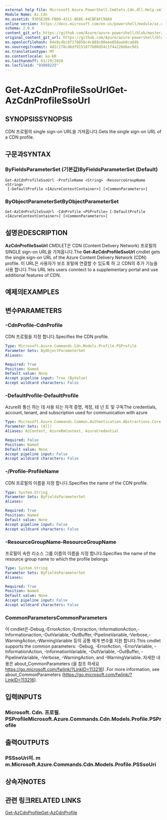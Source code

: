 ```yaml
---
external help file: Microsoft.Azure.PowerShell.Cmdlets.Cdn.dll-Help.xml
Module Name: Az.Cdn
ms.assetid: 93D5E2D9-FB89-4311-8E8E-44CBFAFC98A9
online version: https://docs.microsoft.com/en-us/powershell/module/az.cdn/get-azcdnprofilessourl
schema: 2.0.0
content_git_url: https://github.com/Azure/azure-powershell/blob/master/src/Cdn/Cdn/help/Get-AzCdnProfileSsoUrl.md
original_content_git_url: https://github.com/Azure/azure-powershell/blob/master/src/Cdn/Cdn/help/Get-AzCdnProfileSsoUrl.md
ms.openlocfilehash: 64e9c4bc8f279858c4c889c00eee058aab0cad4b
ms.sourcegitcommit: 4d2c178cd6df9151877b08d54c1f4a228dbec9d1
ms.translationtype: MT
ms.contentlocale: ko-KR
ms.lasthandoff: 01/29/2020
ms.locfileid: "93869225"
---
```

# <span data-ttu-id="d5030-101">Get-AzCdnProfileSsoUrl</span><span class="sxs-lookup"><span data-stu-id="d5030-101">Get-AzCdnProfileSsoUrl</span></span>

## <span data-ttu-id="d5030-102">SYNOPSIS</span><span class="sxs-lookup"><span data-stu-id="d5030-102">SYNOPSIS</span></span>
<span data-ttu-id="d5030-103">CDN 프로필의 single sign-on URL을 가져옵니다.</span><span class="sxs-lookup"><span data-stu-id="d5030-103">Gets the single sign-on URL of a CDN profile.</span></span>

## <span data-ttu-id="d5030-104">구문과</span><span class="sxs-lookup"><span data-stu-id="d5030-104">SYNTAX</span></span>

### <span data-ttu-id="d5030-105">ByFieldsParameterSet (기본값)</span><span class="sxs-lookup"><span data-stu-id="d5030-105">ByFieldsParameterSet (Default)</span></span>
```
Get-AzCdnProfileSsoUrl -ProfileName <String> -ResourceGroupName <String>
 [-DefaultProfile <IAzureContextContainer>] [<CommonParameters>]
```

### <span data-ttu-id="d5030-106">ByObjectParameterSet</span><span class="sxs-lookup"><span data-stu-id="d5030-106">ByObjectParameterSet</span></span>
```
Get-AzCdnProfileSsoUrl -CdnProfile <PSProfile> [-DefaultProfile <IAzureContextContainer>] [<CommonParameters>]
```

## <span data-ttu-id="d5030-107">설명은</span><span class="sxs-lookup"><span data-stu-id="d5030-107">DESCRIPTION</span></span>
<span data-ttu-id="d5030-108">**AzCdnProfileSsoUrl** CMDLET은 CDN (Content Delivery Network) 프로필의 SINGLE sign-on URL을 가져옵니다.</span><span class="sxs-lookup"><span data-stu-id="d5030-108">The **Get-AzCdnProfileSsoUrl** cmdlet gets the single sign-on URL of the Azure Content Delivery Network (CDN) profile.</span></span>
<span data-ttu-id="d5030-109">이 URL은 사용자가 보조 포털에 연결할 수 있도록 하 고 CDN의 추가 기능을 사용 합니다.</span><span class="sxs-lookup"><span data-stu-id="d5030-109">This URL lets users conntect to a supplementary portal and use additional features of  CDN.</span></span>

## <span data-ttu-id="d5030-110">예제의</span><span class="sxs-lookup"><span data-stu-id="d5030-110">EXAMPLES</span></span>

## <span data-ttu-id="d5030-111">변수</span><span class="sxs-lookup"><span data-stu-id="d5030-111">PARAMETERS</span></span>

### <span data-ttu-id="d5030-112">-CdnProfile</span><span class="sxs-lookup"><span data-stu-id="d5030-112">-CdnProfile</span></span>
<span data-ttu-id="d5030-113">CDN 프로필을 지정 합니다.</span><span class="sxs-lookup"><span data-stu-id="d5030-113">Specifies the CDN profile.</span></span>

```yaml
Type: Microsoft.Azure.Commands.Cdn.Models.Profile.PSProfile
Parameter Sets: ByObjectParameterSet
Aliases:

Required: True
Position: Named
Default value: None
Accept pipeline input: True (ByValue)
Accept wildcard characters: False
```

### <span data-ttu-id="d5030-114">-DefaultProfile</span><span class="sxs-lookup"><span data-stu-id="d5030-114">-DefaultProfile</span></span>
<span data-ttu-id="d5030-115">Azure와 통신 하는 데 사용 되는 자격 증명, 계정, 테 넌 트 및 구독</span><span class="sxs-lookup"><span data-stu-id="d5030-115">The credentials, account, tenant, and subscription used for communication with azure</span></span>

```yaml
Type: Microsoft.Azure.Commands.Common.Authentication.Abstractions.Core.IAzureContextContainer
Parameter Sets: (All)
Aliases: AzContext, AzureRmContext, AzureCredential

Required: False
Position: Named
Default value: None
Accept pipeline input: False
Accept wildcard characters: False
```

### <span data-ttu-id="d5030-116">-/Profile</span><span class="sxs-lookup"><span data-stu-id="d5030-116">-ProfileName</span></span>
<span data-ttu-id="d5030-117">CDN 프로필의 이름을 지정 합니다.</span><span class="sxs-lookup"><span data-stu-id="d5030-117">Specifies the name of the CDN profile.</span></span>

```yaml
Type: System.String
Parameter Sets: ByFieldsParameterSet
Aliases:

Required: True
Position: Named
Default value: None
Accept pipeline input: False
Accept wildcard characters: False
```

### <span data-ttu-id="d5030-118">-ResourceGroupName</span><span class="sxs-lookup"><span data-stu-id="d5030-118">-ResourceGroupName</span></span>
<span data-ttu-id="d5030-119">프로필이 속한 리소스 그룹 이름의 이름을 지정 합니다.</span><span class="sxs-lookup"><span data-stu-id="d5030-119">Specifies the name of the resource group name to which the profile belongs.</span></span>

```yaml
Type: System.String
Parameter Sets: ByFieldsParameterSet
Aliases:

Required: True
Position: Named
Default value: None
Accept pipeline input: False
Accept wildcard characters: False
```

### <span data-ttu-id="d5030-120">CommonParameters</span><span class="sxs-lookup"><span data-stu-id="d5030-120">CommonParameters</span></span>
<span data-ttu-id="d5030-121">이 cmdlet은-Debug,-ErrorAction,-Erroraction,-InformationAction,-Informationaction,-OutVariable,-OutBuffer,-PipelineVariable,-Verbose,-WarningAction,-WarningVariable 등의 공통 매개 변수를 지원 합니다.</span><span class="sxs-lookup"><span data-stu-id="d5030-121">This cmdlet supports the common parameters: -Debug, -ErrorAction, -ErrorVariable, -InformationAction, -InformationVariable, -OutVariable, -OutBuffer, -PipelineVariable, -Verbose, -WarningAction, and -WarningVariable.</span></span> <span data-ttu-id="d5030-122">자세한 내용은 about_CommonParameters (을 참조 하세요 https://go.microsoft.com/fwlink/?LinkID=113216) .</span><span class="sxs-lookup"><span data-stu-id="d5030-122">For more information, see about_CommonParameters (https://go.microsoft.com/fwlink/?LinkID=113216).</span></span>

## <span data-ttu-id="d5030-123">입력</span><span class="sxs-lookup"><span data-stu-id="d5030-123">INPUTS</span></span>

### <span data-ttu-id="d5030-124">Microsoft. Cdn. 프로필. PSProfile</span><span class="sxs-lookup"><span data-stu-id="d5030-124">Microsoft.Azure.Commands.Cdn.Models.Profile.PSProfile</span></span>

## <span data-ttu-id="d5030-125">출력</span><span class="sxs-lookup"><span data-stu-id="d5030-125">OUTPUTS</span></span>

### <span data-ttu-id="d5030-126">PSSsoUri의. m m.</span><span class="sxs-lookup"><span data-stu-id="d5030-126">Microsoft.Azure.Commands.Cdn.Models.Profile.PSSsoUri</span></span>

## <span data-ttu-id="d5030-127">상속자</span><span class="sxs-lookup"><span data-stu-id="d5030-127">NOTES</span></span>

## <span data-ttu-id="d5030-128">관련 링크</span><span class="sxs-lookup"><span data-stu-id="d5030-128">RELATED LINKS</span></span>

[<span data-ttu-id="d5030-129">Get-AzCdnProfile</span><span class="sxs-lookup"><span data-stu-id="d5030-129">Get-AzCdnProfile</span></span>](./Get-AzCdnProfile.md)


